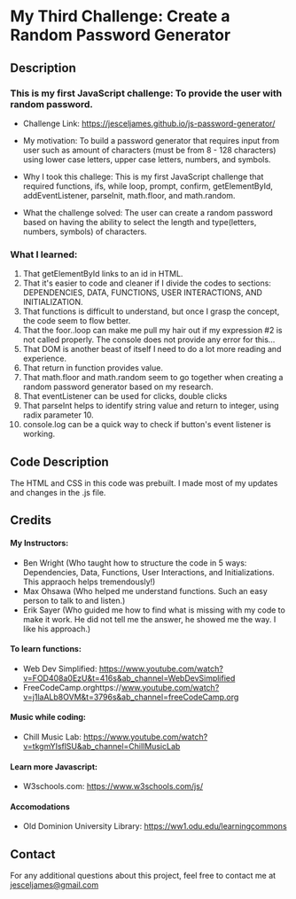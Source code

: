 # My Third Challenge: Create a Random Password Generator

## Description

### This is my first JavaScript challenge: To provide the user with random password. 


- Challenge Link: https://jesceljames.github.io/js-password-generator/

- My motivation:  To build a password generator that requires input from user such as amount of characters (must be from 8 - 128 characters) using lower case letters, upper case letters, numbers, and symbols. 
- Why I took this challege: This is my first JavaScript challenge that required functions, ifs, while loop, prompt, confirm, getElementById, addEventListener, parseInit, math.floor, and math.random.
- What the challenge solved:  The user can create a random password based on having the ability to select the length and type(letters, numbers, symbols) of characters.


### What I learned:  

1. That getElementById links to an id in HTML.
2. That it's easier to code and cleaner if I divide the codes to sections: DEPENDENCIES, DATA, FUNCTIONS, USER INTERACTIONS, AND INITIALIZATION. 
3. That functions is difficult to understand, but once I grasp the concept, the code seem to flow better.
4. That the foor..loop can make me pull my hair out if my expression #2 is not called properly.  The console does not provide any error for this...
5. That DOM is another beast of itself I need to do a lot more reading and experience.  
6. That return in function provides value.
7. That math.floor and math.random seem to go together when creating a random password generator based on my research.
8. That eventListener can be used for clicks, double clicks
9. That parseInt helps to identify string value and return to integer, using radix parameter 10. 
10. console.log can be a quick way to check if button's event listener is working.


## Code Description

The HTML and CSS in this code was prebuilt.  I made most of my updates and changes in the .js file. 


## Credits

#### My Instructors:
- Ben Wright (Who taught how to structure the code in 5 ways: Dependencies, Data, Functions, User Interactions, and Initializations.  This appraoch helps tremendously!)
- Max Ohsawa (Who helped me understand functions. Such an easy person to talk to and listen.)
- Erik Sayer (Who guided me how to find what is missing with my code to make it work. He did not tell me the answer, he showed me the way.  I like his approach.)


#### To learn functions: 
- Web Dev Simplified:  https://www.youtube.com/watch?v=FOD408a0EzU&t=416s&ab_channel=WebDevSimplified
- FreeCodeCamp.orghttps://www.youtube.com/watch?v=j1laALb8OVM&t=3796s&ab_channel=freeCodeCamp.org


#### Music while coding:
- Chill Music Lab:  https://www.youtube.com/watch?v=tkgmYIsflSU&ab_channel=ChillMusicLab


#### Learn more Javascript:
- W3schools.com:  https://www.w3schools.com/js/


#### Accomodations
- Old Dominion University Library:  https://ww1.odu.edu/learningcommons



## Contact
For any additional questions about this project, feel free to contact me at jesceljames@gmail.com




